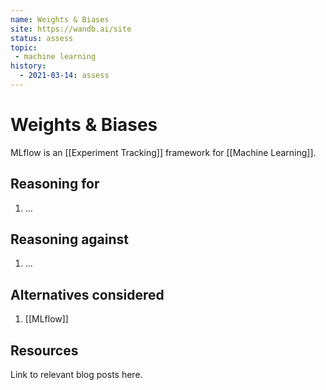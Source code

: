 ```yaml
---
name: Weights & Biases
site: https://wandb.ai/site
status: assess
topic: 
 - machine learning
history:
  - 2021-03-14: assess
---
```


# Weights & Biases 
MLflow is an [[Experiment Tracking]] framework for [[Machine Learning]]. 

## Reasoning for
1. ...

## Reasoning against

1. ...

## Alternatives considered
1. [[MLflow]]

## Resources
Link to relevant blog posts here.